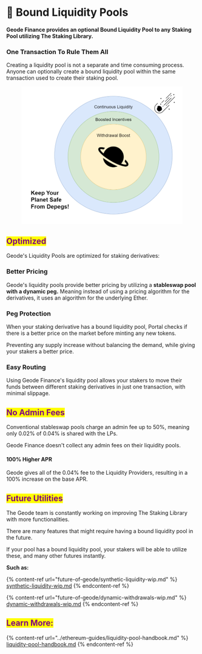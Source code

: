 # 🌊 Bound Liquidity Pools

#### Geode Finance provides an optional B**ound** Liquidity Pool to any Staking Pool utilizing The Staking Library.

### One Transaction To Rule Them All

Creating a liquidity pool is not a separate and time consuming process. Anyone can optionally create a bound liquidity pool within the same transaction used to create their staking pool.&#x20;

<figure><img src="../.gitbook/assets/peg.drawio.png" alt=""><figcaption></figcaption></figure>

## <mark style="color:purple;">Optimized</mark>

Geode's Liquidity Pools are optimized for staking derivatives:

### Better Pricing

Geode's liquidity pools provide better pricing by utilizing a **stableswap pool with a dynamic peg.** Meaning instead of using a pricing algorithm for the derivatives, it uses an algorithm for the underlying Ether.

### Peg Protection

When your staking derivative has a bound liquidity pool, Portal checks if there is a better price on the market before minting any new tokens.&#x20;

Preventing any supply increase without balancing the demand, while giving your stakers a better price.

### Easy Routing

Using Geode Finance's liquidity pool allows your stakers to move their funds between different staking derivatives in just one transaction, with minimal slippage.

## <mark style="color:purple;">No Admin Fees</mark>

Conventional stableswap pools charge an admin fee up to 50%, meaning only 0.02% of 0.04% is shared with the LPs.

Geode Finance doesn't collect any admin fees on their liquidity pools.

#### 100% Higher APR

Geode gives all of the 0.04% fee to the Liquidity Providers, resulting in a 100% increase on the base APR.

## <mark style="color:purple;">Future Utilities</mark>

The Geode team is constantly working on improving The Staking Library with more functionalities.

There are many features that might require having a bound liquidity pool in the future.

If your pool has a bound liquidity pool, your stakers will be able to utilize these, and many other futures instantly.

**Such as:**

{% content-ref url="future-of-geode/synthetic-liquidity-wip.md" %}
[synthetic-liquidity-wip.md](future-of-geode/synthetic-liquidity-wip.md)
{% endcontent-ref %}

{% content-ref url="future-of-geode/dynamic-withdrawals-wip.md" %}
[dynamic-withdrawals-wip.md](future-of-geode/dynamic-withdrawals-wip.md)
{% endcontent-ref %}

## <mark style="color:purple;">Learn More:</mark>

{% content-ref url="../ethereum-guides/liquidity-pool-handbook.md" %}
[liquidity-pool-handbook.md](../ethereum-guides/liquidity-pool-handbook.md)
{% endcontent-ref %}
